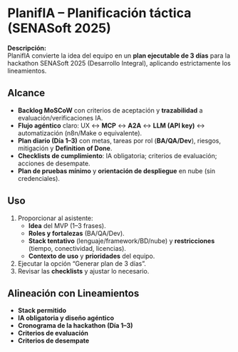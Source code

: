# PlanifIA – Planificación táctica (SENASoft 2025)

**Descripción:**  
PlanifIA convierte la idea del equipo en un **plan ejecutable de 3 días** para la hackathon SENASoft 2025 (Desarrollo Integral), aplicando estrictamente los lineamientos.

## Alcance
- **Backlog MoSCoW** con criterios de aceptación y **trazabilidad** a evaluación/verificaciones IA.
- **Flujo agéntico** claro: UX ↔ **MCP** ↔ **A2A** ↔ **LLM (API key)** ↔ automatización (n8n/Make o equivalente).
- **Plan diario (Día 1–3)** con metas, tareas por rol (**BA/QA/Dev**), riesgos, mitigación y **Definition of Done**.
- **Checklists de cumplimiento**: IA obligatoria; criterios de evaluación; acciones de desempate.
- **Plan de pruebas mínimo** y **orientación de despliegue** en nube (sin credenciales).

## Uso
1. Proporcionar al asistente:
   - **Idea** del MVP (1–3 frases).
   - **Roles y fortalezas** (BA/QA/Dev).
   - **Stack tentativo** (lenguaje/framework/BD/nube) y **restricciones** (tiempo, conectividad, licencias).
   - **Contexto de uso** y **prioridades** del equipo.
2. Ejecutar la opción “Generar plan de 3 días”.
3. Revisar las **checklists** y ajustar lo necesario.

## Alineación con Lineamientos
- **Stack permitido**   
- **IA obligatoria y diseño agéntico**
- **Cronograma de la hackathon (Día 1–3)**
- **Criterios de evaluación**
- **Criterios de desempate**